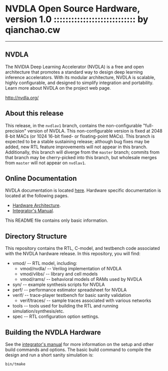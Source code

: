 # NVDLA Open Source Hardware, version 1.0 :::::::::::::::::::::::::::: by qianchao.cw

---

## NVDLA

The NVIDIA Deep Learning Accelerator (NVDLA) is a free and open architecture that promotes
a standard way to design deep learning inference accelerators. With its modular architecture,
NVDLA is scalable, highly configurable, and designed to simplify integration and portability.
Learn more about NVDLA on the project web page.

<http://nvdla.org/>

## About this release

This release, in the `nvdlav1` branch, contains the non-configurable
"full-precision" version of NVDLA.  This non-configurable version is fixed
at 2048 8-bit MACs (or 1024 16-bit fixed- or floating-point MACs).  This
branch is expected to be a stable sustaining release; although bug fixes may
be added, new RTL feature improvements will not appear in this branch. 
Additionally, this branch will diverge from the `master` branch; commits
from that branch may be cherry-picked into this branch, but wholesale merges
from `master` will not appear on `nvdlav1`.

## Online Documentation

NVDLA documentation is located [here](http://nvdla.org/contents.html).  Hardware specific 
documentation is located at the following pages.
* [Hardware Architecture](http://nvdla.org/hwarch.html).
* [Integrator's Manual](http://nvdla.org/integration_guide.html).

This README file contains only basic information.

## Directory Structure

This repository contains the RTL, C-model, and testbench code associated with the NVDLA hardware 
release.  In this repository, you will find:

  * vmod/ -- RTL model, including:
    * vmod/nvdla/ -- Verilog implementation of NVDLA
    * vmod/vlibs/ -- library and cell models
    * vmod/rams/ -- behavioral models of RAMs used by NVDLA
  * syn/ -- example synthesis scripts for NVDLA
  * perf/ -- performance estimator spreadsheet for NVDLA
  * verif/ -- trace-player testbench for basic sanity validation
    * verif/traces/ -- sample traces associated with various networks
  * tools -- tools used for building the RTL and running simulation/synthesis/etc.
  * spec -- RTL configuration option settings.

## Building the NVDLA Hardware

See the [integrator's manual](http://nvdla.org/integration_guide.html) for more information on 
the setup and other build commands and options.  The basic build command to compile the design
and run a short sanity simulation is:

    bin/tmake

